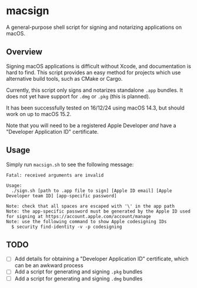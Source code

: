 # macsign

A general-purpose shell script for signing and notarizing applications on macOS.

## Overview

Signing macOS applications is difficult without Xcode, and documentation is
hard to find. This script provides an easy method for projects which use
alternative build tools, such as CMake or Cargo.

Currently, this script only signs and notarizes standalone `.app` bundles. It
does not yet have support for `.dmg` or `.pkg` (this is planned).

It has been successfully tested on 16/12/24 using macOS 14.3, but should work
on up to macOS 15.2.

Note that you will need to be a registered Apple Developer *and* have a
"Developer Application ID" certificate.

## Usage

Simply run `macsign.sh` to see the following message:

```shell
Fatal: received arguments are invalid

Usage:
  ./sign.sh [path to .app file to sign] [Apple ID email] [Apple Developer team ID] [app-specific password]

Note: check that all spaces are escaped with '\' in the app path
Note: the app-specific password must be generated by the Apple ID used for signing at https://account.apple.com/account/manage
Note: use the following command to show Apple codesigning IDs
  $ security find-identity -v -p codesigning
```

## TODO

- [ ] Add details for obtaining a "Developer Application ID" certificate, which
  can be an awkward process
- [ ] Add a script for generating and signing `.pkg` bundles
- [ ] Add a script for generating and signing `.dmg` bundles
